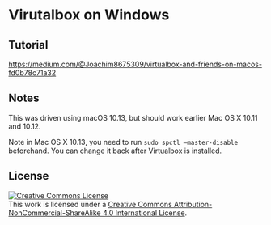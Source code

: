 # Virutalbox on Windows

## Tutorial

https://medium.com/@Joachim8675309/virtualbox-and-friends-on-macos-fd0b78c71a32

## Notes

This was driven using macOS 10.13, but should work earlier Mac OS X 10.11 and 10.12.

Note in Mac OS X 10.13, you need to run `sudo spctl –master-disable` beforehand.  You can change it back after Virtualbox is installed.

## License
<a rel="license" href="http://creativecommons.org/licenses/by-nc-sa/4.0/"><img alt="Creative Commons License" style="border-width:0" src="https://i.creativecommons.org/l/by-nc-sa/4.0/88x31.png" /></a><br />This work is licensed under a <a rel="license" href="http://creativecommons.org/licenses/by-nc-sa/4.0/">Creative Commons Attribution-NonCommercial-ShareAlike 4.0 International License</a>.
